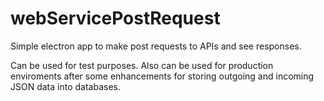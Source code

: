 # webServicePostRequest
Simple electron app to make post requests to APIs and see responses.  

Can be used for test purposes. Also can be used for production enviroments after some enhancements for storing outgoing and incoming JSON data into databases.


